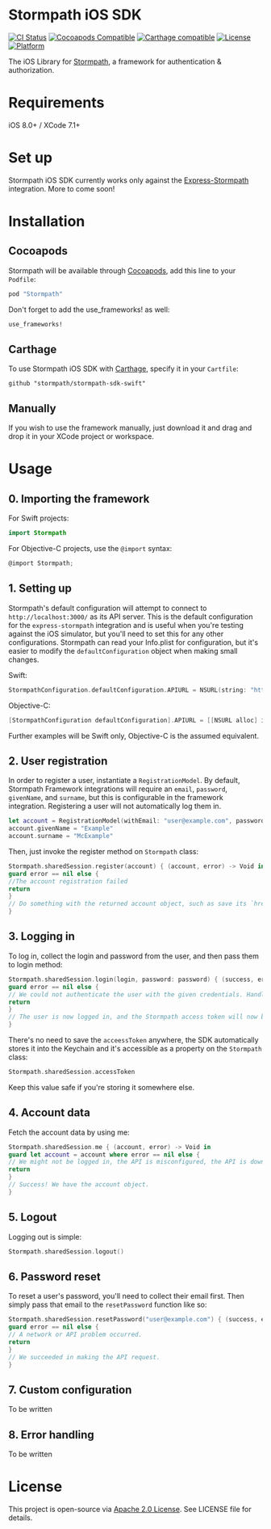 # Stormpath iOS SDK

[![CI Status](http://img.shields.io/travis/stormpath/stormpath-sdk-swift.svg?style=flat)](https://travis-ci.org/stormpath/stormpath-sdk-swift)
[![Cocoapods Compatible](https://img.shields.io/cocoapods/v/Stormpath.svg?style=flat)](http://cocoapods.org/pods/Stormpath)
[![Carthage compatible](https://img.shields.io/badge/Carthage-compatible-4BC51D.svg?style=flat)](https://github.com/stormpath/stormpath-sdk-swift)
[![License](https://img.shields.io/cocoapods/l/Stormpath.svg?style=flat)](http://cocoapods.org/pods/Stormpath)
[![Platform](https://img.shields.io/cocoapods/p/Stormpath.svg?style=flat)](http://cocoapods.org/pods/Stormpath)

The iOS Library for [Stormpath](https://stormpath.com/), a framework for authentication & authorization. 

# Requirements

iOS 8.0+ / XCode 7.1+

# Set up

Stormpath iOS SDK currently works only against the [Express-Stormpath](https://github.com/stormpath/express-stormpath) integration. More to come soon!

# Installation

## Cocoapods

Stormpath will be available through [Cocoapods](https://cocoapods.org/), add this line to your `Podfile`:

```ruby
pod "Stormpath"
```

Don't forget to add the use_frameworks! as well:

```ruby
use_frameworks!
```

## Carthage

To use Stormpath iOS SDK with [Carthage](https://github.com/Carthage/Carthage), specify it in your `Cartfile`:

```ogdl
github "stormpath/stormpath-sdk-swift"
```

## Manually

If you wish to use the framework manually, just download it and drag and drop it in your XCode project or workspace.

# Usage

## 0. Importing the framework

For Swift projects:

```Swift
import Stormpath
```

For Objective-C projects, use the `@import` syntax:

```Objective-C
@import Stormpath;
```

## 1. Setting up

Stormpath's default configuration will attempt to connect to `http://localhost:3000/` as its API server. This is the default configuration for the `express-stormpath` integration and is useful when you're testing against the iOS simulator, but you'll need to set this for any other configurations. Stormpath can read your Info.plist for configuration, but it's easier to modify the `defaultConfiguration` object when making small changes. 

Swift:

```Swift
StormpathConfiguration.defaultConfiguration.APIURL = NSURL(string: "http://localhost:3000")!
```

Objective-C:

```Objective-C
[StormpathConfiguration defaultConfiguration].APIURL = [[NSURL alloc] initWithString:@"http://localhost:3000"];
```

Further examples will be Swift only, Objective-C is the assumed equivalent.

## 2. User registration

In order to register a user, instantiate a `RegistrationModel`. By default, Stormpath Framework integrations will require an `email`, `password`, `givenName`, and `surname`, but this is configurable in the framework integration. Registering a user will not automatically log them in. 

```Swift
let account = RegistrationModel(withEmail: "user@example.com", password: "ExamplePassword")
account.givenName = "Example"
account.surname = "McExample"
```

Then, just invoke the register method on `Stormpath` class:

```Swift
Stormpath.sharedSession.register(account) { (account, error) -> Void in
guard error == nil else {
//The account registration failed
return
}
// Do something with the returned account object, such as save its `href` if needed. 
}
```

## 3. Logging in

To log in, collect the login and password from the user, and then pass them to login method:

```Swift
Stormpath.sharedSession.login(login, password: password) { (success, error) -> Void in
guard error == nil else {
// We could not authenticate the user with the given credentials. Handle the error. 
return
}
// The user is now logged in, and the Stormpath access token will now be set!
}
```

There's no need to save the `acceessToken` anywhere, the SDK automatically stores it into the Keychain and it's accessible as a property on the `Stormpath` class:

```Swift
Stormpath.sharedSession.accessToken
```

Keep this value safe if you're storing it somewhere else.

## 4. Account data

Fetch the account data by using me:

```Swift
Stormpath.sharedSession.me { (account, error) -> Void in
guard let account = account where error == nil else {
// We might not be logged in, the API is misconfigured, the API is down, etc
return
}
// Success! We have the account object.
}
```

## 5. Logout

Logging out is simple:

```Swift
Stormpath.sharedSession.logout()
```

## 6. Password reset

To reset a user's password, you'll need to collect their email first. Then simply pass that email to the `resetPassword` function like so:

```Swift
Stormpath.sharedSession.resetPassword("user@example.com") { (success, error) -> Void in
guard error == nil else {
// A network or API problem occurred. 
return
}
// We succeeded in making the API request. 
}
```

## 7. Custom configuration

To be written

## 8. Error handling

To be written

# License

This project is open-source via [Apache 2.0 License](http://www.apache.org/licenses/LICENSE-2.0). See LICENSE file for details.
